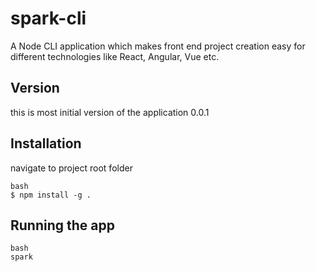 # spark-cli

A Node CLI application which makes front end project creation easy for different technologies like React, Angular, Vue etc.

## Version
this is most initial version of the application 0.0.1

## Installation
navigate to project root folder
```
bash
$ npm install -g .
```

## Running the app
```
bash
spark
```
